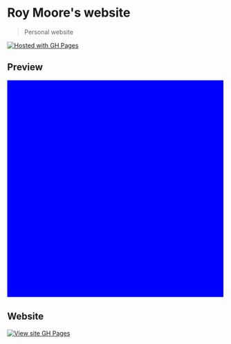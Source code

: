 # Roy Moore's website
> Personal website

[![Hosted with GH Pages](https://img.shields.io/badge/Hosted_with-GitHub_Pages-blue?logo=github&logoColor=white)](https://pages.github.com/)


## Preview

<a href="https://tranquility2.github.io/">
    <img src="sample.png"
        alt="Sample screenshot"
        title="Go to site"
        width="500" />
</a>


## Website

[![View site GH Pages](https://img.shields.io/badge/View_site-GH_Pages-2ea44f?style=for-the-badge)](https://tranquility2.github.io/)

</div>


